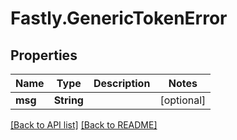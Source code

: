 # Fastly.GenericTokenError

## Properties

Name | Type | Description | Notes
------------ | ------------- | ------------- | -------------
**msg** | **String** |  | [optional] 



[[Back to API list]](../../README.md#endpoints) [[Back to README]](../../README.md)
